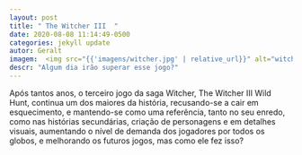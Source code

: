 ```yaml
---
layout: post
title: " The Witcher III  "
date: 2020-08-08 11:14:49-0500
categories: jekyll update
autor: Geralt
imagem:  <img src="{{'imagens/witcher.jpg' | relative_url}}" alt="witcher" width"70px" height="70px" >
descr: "Algum dia irão superar esse jogo?"
---
```

 
 
Após tantos anos, o terceiro jogo da saga Witcher, The Witcher III Wild Hunt, continua um dos maiores da história, recusando-se a cair em esquecimento, e mantendo-se como uma referência, tanto no seu enredo, como nas histórias secundárias, criação de personagens e em detalhes visuais, aumentando o nível de demanda dos jogadores por todos os globos, e melhorando os futuros jogos, mas como ele fez isso?
 
